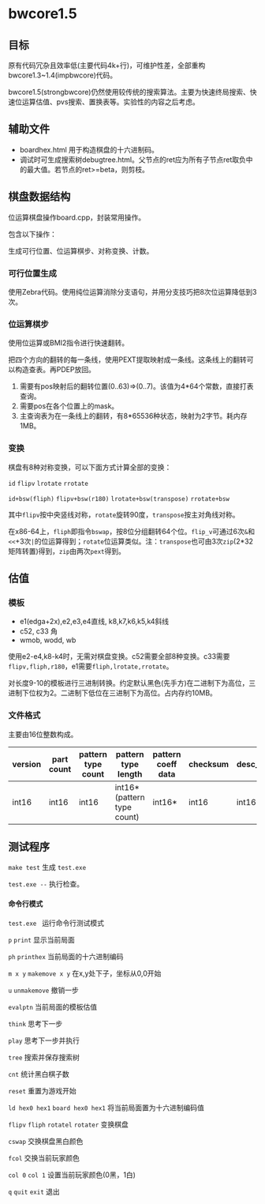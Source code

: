 # bwcore1.5

## 目标

原有代码冗杂且效率低(主要代码4k+行)，可维护性差，全部重构bwcore1.3~1.4(impbwcore)代码。

bwcore1.5(strongbwcore)仍然使用较传统的搜索算法。主要为快速终局搜索、快速位运算估值、pvs搜索、置换表等。实验性的内容之后考虑。

## 辅助文件

* boardhex.html 用于构造棋盘的十六进制码。
* 调试时可生成搜索树debugtree.html。父节点的ret应为所有子节点ret取负中的最大值。若节点的ret>=beta，则剪枝。

## 棋盘数据结构

位运算棋盘操作board.cpp，封装常用操作。

包含以下操作：

生成可行位置、位运算棋步、对称变换、计数。

### 可行位置生成

使用Zebra代码。使用纯位运算消除分支语句，并用分支技巧把8次位运算降低到3次。

### 位运算棋步

使用位运算或BMI2指令进行快速翻转。

把四个方向的翻转的每一条线，使用PEXT提取映射成一条线。这条线上的翻转可以构造查表。再PDEP放回。

1. 需要有pos映射后的翻转位置(0..63)=>(0..7)。该值为4*64个常数，直接打表查询。
2. 需要pos在各个位置上的mask。
3. 主查询表为在一条线上的翻转，有8*65536种状态，映射为2字节。耗内存1MB。

### 变换

棋盘有8种对称变换，可以下面方式计算全部的变换：

`id`  `flipv`   `lrotate` `rrotate`

`id+bsw(fliph)` `flipv+bsw(r180)`  `lrotate+bsw(transpose)`  `rrotate+bsw`

其中`flipv`按中央竖线对称，`rotate`旋转90度，`transpose`按主对角线对称。

在x86-64上，`fliph`即指令`bswap`，按8位分组翻转64个位。`flip_v`可通过6次`&`和`<<`+3次`|`的位运算得到；`rotate`位运算类似。注：`transpose`也可由3次`zip`(2*32矩阵转置)得到，`zip`由两次`pext`得到。

## 估值

### 模板

* e1(edga+2x),e2,e3,e4直线, k8,k7,k6,k5,k4斜线
* c52, c33 角
* wmob, wodd, wb

使用e2-e4,k8-k4时，无需对棋盘变换。c52需要全部8种变换。c33需要`flipv,fliph,r180`，e1需要`fliph,lrotate,rrotate`。

对长度9-10的模板进行三进制转换。约定默认黑色(先手方)在二进制下为高位，三进制下位权为2。二进制下低位在三进制下为高位。占内存约10MB。

### 文件格式

主要由16位整数构成。

| version | part count | pattern type count | pattern type length        | pattern coeff data | checksum | desc_str_len | desc_str | generate timestamp |
| ------- | ---------- | ------------------ | -------------------------- | ------------------ | -------- | ------------ | -------- | ------------------ |
| int16   | int16      | int16              | int16*(pattern type count) | int16*             | int16    | int16        | cstring  | int64              |

## 测试程序

`make test` 生成 `test.exe`

`test.exe --` 执行检查。

#### 命令行模式

`test.exe ` 运行命令行测试模式

`p` `print` 显示当前局面

`ph` `printhex` 当前局面的十六进制编码

`m x y` `makemove x y` 在x,y处下子，坐标从0,0开始

`u` `unmakemove` 撤销一步 

`evalptn` 当前局面的模板估值

`think` 思考下一步

`play` 思考下一步并执行

`tree` 搜索并保存搜索树

`cnt` 统计黑白棋子数

`reset` 重置为游戏开始

`ld hex0 hex1` `board hex0 hex1` 将当前局面置为十六进制编码值

`flipv` `fliph` `rotatel` `rotater` 变换棋盘

`cswap` 交换棋盘黑白颜色

`fcol` 交换当前玩家颜色

`col 0` `col 1` 设置当前玩家颜色(0黑，1白)

`q` `quit` `exit` 退出